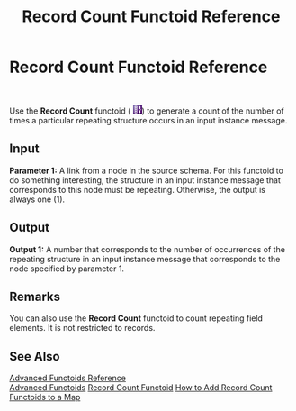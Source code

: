 ﻿---
title: Record Count Functoid Reference
TOCTitle: Record Count Functoid Reference
ms:assetid: a380ed75-7726-4a74-9bc1-936369b1d886
ms:mtpsurl: https://msdn.microsoft.com/en-us/library/Aa577847(v=BTS.80)
ms:contentKeyID: 51530228
ms.date: 08/30/2017
mtps_version: v=BTS.80
---

# Record Count Functoid Reference

 

Use the **Record Count** functoid ( ![](images/Aa577847.8a6ab6c8-4e8b-4a53-8d3c-98303756f851(BTS.80).jpeg)) to generate a count of the number of times a particular repeating structure occurs in an input instance message.

## Input

**Parameter 1:** A link from a node in the source schema. For this functoid to do something interesting, the structure in an input instance message that corresponds to this node must be repeating. Otherwise, the output is always one (1).

## Output

**Output 1:** A number that corresponds to the number of occurrences of the repeating structure in an input instance message that corresponds to the node specified by parameter 1.

## Remarks

You can also use the **Record Count** functoid to count repeating field elements. It is not restricted to records.

## See Also

[Advanced Functoids Reference](advanced-functoids-reference.md)  
[Advanced Functoids](https://msdn.microsoft.com/library/aa561121\(v=bts.80\))  
[Record Count Functoid](https://msdn.microsoft.com/library/aa561646\(v=bts.80\))  
[How to Add Record Count Functoids to a Map](https://msdn.microsoft.com/library/aa559757\(v=bts.80\))

